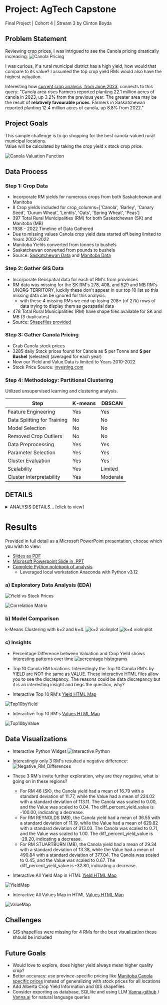 # Project: AgTech Capstone
Final Project | Cohort 4 | Stream 3 by Clinton Boyda

## Problem Statement
Reviewing crop prices, I was intrigued to see the Canola pricing drastically increasing:
![Canola Pricing](https://raw.githubusercontent.com/cboyda/AgTech/main/Visuals/CanolaPrices.png)

I was curious, if a rural municipal district has a high yield, how would that compare to its value? 
I assumed the top crop yield RMs would also have the highest valuation.

Interesting how [current crop analysis, from June 2023,](https://www150.statcan.gc.ca/n1/daily-quotidien/230628/dq230628a-eng.htm) connects to this query: "Canola area rises
Farmers reported planting 22.1 million acres of canola in 2023, up 3.2% from the previous year. The greater area may be the result of **relatively favourable prices**.
Farmers in Saskatchewan reported planting 12.4 million acres of canola, up 8.8% from 2022."

## Project Goals
This sample challenge is to go shopping for the best canola-valued rural municipal locations.  
Value will be calculated by taking the crop yield x stock crop price.

![Canola Valuation Function](https://raw.githubusercontent.com/cboyda/AgTech/main/Visuals/canola_function.png)

## Data Process
### Step 1: Crop Data

* Incorporate RM yields for numerous crops from both Saskatchewan and Manitoba
* 8 Crop yields included for crop_columns=['Canola', 'Barley', 'Canary Seed', 'Durum Wheat', 'Lentils', 'Oats', 'Spring Wheat', 'Peas']
* 397 Total Rural Municipalities (RM) for both Saskatchewan (SK) and Manitoba (MB)
* 1938 - 2022 Timeline of Data Gathered
* Due to missing values Canola crop yield data started off being limited to Years 2002-2022
* Manitoba Yields converted from tonnes to bushels
* Saskatchewan converted from pounds to bushels
* Source: [Saskatchewan Data](https://dashboard.saskatchewan.ca/agriculture/rm-yields/rm-yields-data) and [Manitoba Data](https://geoportal.gov.mb.ca/search?collection=Dataset&q=crop%20yields)

### Step 2: Gather GIS Data

* Incorporate Geospatial data for each of RM's from provinces
* RM data was missing for the SK RM's 278, 408, and 529 and MB RM's UNORG TERRITORY, luckily these don't appear in our top 10 list so this missing data can be ignored for this analysis.
  * with these 4 missing RMs we end up losing 208+ (of 27k) rows of data trying to display them as geospatial data 
* 478 Total Rural Municipalities (RM) have shape files available for SK and MB (3 duplicates)
* Source: [Shapefiles provided](https://github.com/cboyda/AgTech/tree/main/Data)

### Step 3: Gather Canola Pricing

* Grab Canola stock prices
* 3285 daily Stock prices found for Canola as $ per Tonne and **$ per Bushel** (selected) (averaged for each year)
* Now our Yield and Value Data is limited to Years 2010-2022
* Stock Price Source: [investing.com](https://www.investing.com/commodities/canola-futures-streaming-chart)

### Step 4: Methodology: Partitional Clustering
Utilized unsupervised learning and clustering analysis.

| Step                          | K-means | DBSCAN |
|-------------------------------|---------|--------|
| Feature Engineering            |   Yes   |   Yes  |
| Data Splitting for Training   |   No    |   No   |
| Model Selection               |   No    |   No   |
| Removed Crop Outliers         |   No    |   No   |
| Data Preprocessing            |   Yes   |   Yes  |
| Parameter Selection           |   Yes   |   Yes  |
| Cluster Evaluation            |   Yes   |   Yes  |
| Scalability                   |   Yes   |   Limited  |
| Cluster Interpretability      |   Yes   |   Moderate  |

## DETAILS
<details>
  <summary>ANALYSIS DETAILS... [click to view]</summary>


  
  
#### K-Means
K-means is a partitioning-based clustering algorithm. It assigns data points to clusters by minimizing the sum of squared distances between data points and the centroid of their assigned cluster. It assumes that clusters are spherical and equally sized.

* k-mean elbow graph for selecting preferred k value
![elbow graph](https://raw.githubusercontent.com/cboyda/AgTech/main/Visuals/elbow-Value_scaled.png)

* k-mean silhouette analysis graph which validated my k=2/4 choices
![silhouette graph](https://raw.githubusercontent.com/cboyda/AgTech/main/Visuals/silhouette_kmeans_clusters.png)

![k-means results](https://raw.githubusercontent.com/cboyda/AgTech/main/Visuals/k-means_comparison_data.png)

#### DBSCAN
DBSCAN (Density-Based Spatial Clustering of Applications with Noise) is a density-based clustering algorithm. It defines clusters as dense regions of data points separated by areas of lower density. It doesn't assume spherical clusters and can discover clusters of arbitrary shapes.

![dbscan results](https://raw.githubusercontent.com/cboyda/AgTech/main/Visuals/DBSCAN_results.png)

  * See Python code for more details, preference was to focus on results of k-means since they visually represented a clearer result

</details>

# Results
Provided in full detail as a Microsoft PowerPoint presentation, choose which you wish to view:
* [Slides as PDF](https://github.com/cboyda/AgTech/blob/main/Visuals/Capstone%20-%20High%20Value%20Canola.pdf)
* [Microsoft Powerpoint Slide in .PPT](https://github.com/cboyda/AgTech/raw/main/Visuals/Capstone%20-%20High%20Value%20Canola.pptx)
* [Complete Python notebook of analysis](https://github.com/cboyda/AgTech/blob/main/Assignments/CapstoneAssignment_CropAnalysis.ipynb)
  * Leveraged local workstation Anaconda with Python v3.12

### a) Exploratory Data Analysis (EDA)

![Yield vs Stock Prices](https://raw.githubusercontent.com/cboyda/AgTech/main/Visuals/graph-Yield_vs_StockPrice.png)

![Correlation Matrix](https://raw.githubusercontent.com/cboyda/AgTech/main/Visuals/correlation_matrix.png)

### b) Model Comparison
k-Means Clustering with k=2 and k=4.
![k=2 violinplot](https://raw.githubusercontent.com/cboyda/AgTech/main/Visuals/cluster_k2_violin.png)
![k=4 violinplot](https://raw.githubusercontent.com/cboyda/AgTech/main/Visuals/cluster_k4_violin.png)

### c) Insights
* Percentage Difference between Valuation and Crop Yield shows interesting patterns over time
![percentage histograms](https://raw.githubusercontent.com/cboyda/AgTech/main/Visuals/graph-Diffs_Normalized_OverTime.png)

* Top 10 Canola RM locations.  Interestingly the Top 10 Canola RM's by YIELD are NOT the same as VALUE.  These interactive HTML files allow you to see the discrepancy. The reasons could be data discrepancy but it is an interesting insight and begs the question, why?
* Interactive Top 10 RM's [Yield HTML Map](https://raw.githack.com/cboyda/AgTech/main/Visuals/Canola_TopYields.html)

![Top10byYield](https://raw.githubusercontent.com/cboyda/AgTech/main/Visuals/Top10Yields_data.png)
 
* Interactive Top 10 RM's [Values HTML Map](https://raw.githack.com/cboyda/AgTech/main/Visuals/Canola_TopValues.html)

![Top10byValue](https://raw.githubusercontent.com/cboyda/AgTech/main/Visuals/Top10Values_data.png)

## Data Visualizations
* Interactive Python Widget
![Interactive Python](https://raw.githubusercontent.com/cboyda/AgTech/main/Visuals/Interactive_Python.png)

* Interestingly only 3 RM's resulted a negative difference:
![Negative_RM_Differences](https://raw.githubusercontent.com/cboyda/AgTech/main/Visuals/negative_RM_percent_difference.png)
* These 3 RM's invite further exploration, why are they negative, what is going on in these regions?
  * For RM 46 (SK), the Canola yield had a mean of 16.79 with a standard deviation of 11.77, while the Value had a mean of 224.02 with a standard deviation of 113.11. The Canola was scaled to 0.00, and the Value was scaled to 0.04. The diff_percent_yield_value is -100.00, indicating a decrease.
  * For RM REYNOLDS (MB), the Canola yield had a mean of 36.55 with a standard deviation of 11.19, while the Value had a mean of 629.82 with a standard deviation of 313.03. The Canola was scaled to 0.71, and the Value was scaled to 1.00. The diff_percent_yield_value is -29.20, indicating a decrease.
  * For RM STUARTBURN (MB), the Canola yield had a mean of 29.34 with a standard deviation of 13.38, while the Value had a mean of 490.84 with a standard deviation of 377.04. The Canola was scaled to 0.45, and the Value was scaled to 0.67. The diff_percent_yield_value is -32.80, indicating a decrease.


* Interactive All Yield Map in HTML
[Yield HTML Map](https://raw.githack.com/cboyda/AgTech/main/Visuals/Canola_AllYields.html)

![YieldMap](https://raw.githubusercontent.com/cboyda/AgTech/main/Visuals/mass_Canola_Yield_standardized.png)

* Interactive All Values Map in HTML
[Values HTML Map](https://raw.githack.com/cboyda/AgTech/main/Visuals/Canola_AllValues.html)

![ValueMap](https://raw.githubusercontent.com/cboyda/AgTech/main/Visuals/mass_Canola_Value_standardized.png)

## Challenges
* GIS shapefiles were missing for 4 RMs for the best visualization these should be included

## Future Goals
* Would love to explore, does higher yield always mean higher quality crop?
* Better accuracy: use province-specific pricing like [Manitoba Canola specific prices](https://geoportal.gov.mb.ca/datasets/manitoba::manitoba-crop-prices-historical/explore) instead of generalizing with stock prices for all locations
* Add Alberta Crop Yield Information and GIS shapefiles
* Consider exporting as database, SQLlite and using LLM [Vanna-github](https://github.com/vanna-ai/vanna) / [Vanna.ai](https://vanna.ai/) for natural language queries
